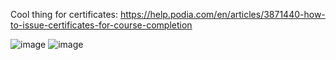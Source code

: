 
Cool thing for certificates:
https://help.podia.com/en/articles/3871440-how-to-issue-certificates-for-course-completion



![image](https://user-images.githubusercontent.com/4959521/118164461-2558d100-b3f1-11eb-9a02-45a16b255e87.png)
![image](https://user-images.githubusercontent.com/4959521/118168530-f133df00-b3f5-11eb-9305-fd6f17b1804e.png)
